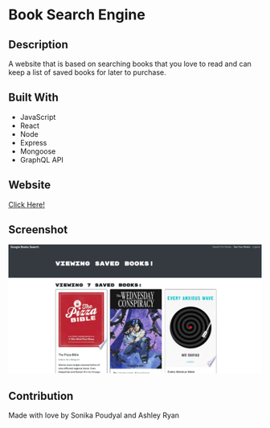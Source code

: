 # Book Search Engine

## Description
A website that is based on searching books that you love to read and can keep a list of saved books for later to purchase. 

## Built With
* JavaScript
* React
* Node
* Express
* Mongoose
* GraphQL API


## Website
[Click Here!]()

## Screenshot
![Screenshot](./screenshots/Screenshot.png)

## Contribution
Made with love by Sonika Poudyal and Ashley Ryan
